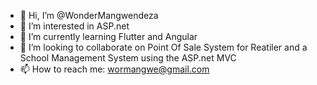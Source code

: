 - 👋 Hi, I’m @WonderMangwendeza
- 👀 I’m interested in ASP.net
- 🌱 I’m currently learning Flutter and Angular
- 💞️ I’m looking to collaborate on Point Of Sale System for Reatiler and a School Management System using the ASP.net MVC
- 📫 How to reach me: wormangwe@gmail.com

<!---
WonderMangwendeza/WonderMangwendeza is a ✨ special ✨ repository because its `README.md` (this file) appears on your GitHub profile.
You can click the Preview link to take a look at your changes.
--->
